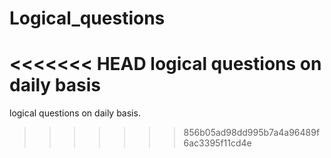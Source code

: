 # Logical_questions
<<<<<<< HEAD
logical questions on daily basis 
=======
logical questions on daily basis.
>>>>>>> 856b05ad98dd995b7a4a96489f6ac3395f11cd4e
